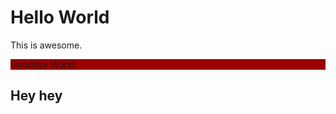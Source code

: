 # Hello World
This is awesome.

<div style="background-color: #990000;">Goodbye World</div>

## Hey hey
